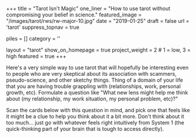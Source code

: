 +++
title = "Tarot Isn't Magic"
one_liner = "How to use tarot without compromising your belief in science."
featured_image = "/images/tarot/rws/rw-major-10.jpg"
date = "2019-01-25"
draft = false
url = 'tarot'
suppress_topnav = true

piles = []
category = ''

layout = "tarot"
show_on_homepage = true
project_weight = 2 # 1 = low, 3 = high
featured = true
+++

Here's a very simple way to use tarot that will hopefully be interesting even to people who are very skeptical about its association with scammers, pseudo-science, and other sketchy things. Thing of a domain of your life that you are having trouble grappling with (relationships, work, personal growth, etc). Formulate a question like "What new lens might help me think about (my relationship, my work situation, my personal problem, etc)?"

Scan the cards below with this question in mind, and pick one that feels like it might be a clue to help you think about it a bit more. Don't think about it too much... just go with whatever feels right intuitively from System 1 (the quick-thinking part of your brain that is tough to access directly).